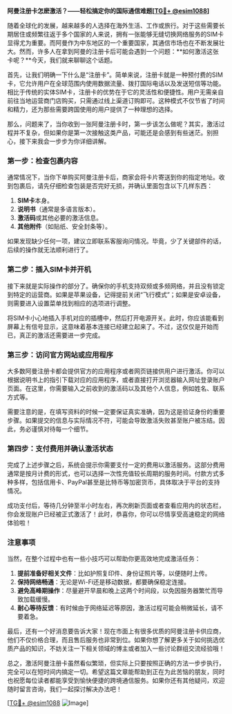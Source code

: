 **阿曼注册卡怎麽激活？——轻松搞定你的国际通信难题[[TG💪+ @esim1088](https://t.me/s/esim1088)]**

随着全球化的发展，越来越多的人选择在海外生活、工作或旅行。对于这些需要长期居住或频繁往返于多个国家的人来说，拥有一张能够无缝切换网络服务的SIM卡显得尤为重要。而阿曼作为中东地区的一个重要国家，其通信市场也在不断发展壮大。然而，许多人在拿到阿曼的注册卡后可能会遇到一个问题：**如何激活这张卡呢？**今天，我们就来聊聊这个话题。

首先，让我们明确一下什么是“注册卡”。简单来说，注册卡就是一种预付费的SIM卡，它允许用户在全球范围内使用数据流量、拨打国际电话以及发送短信等功能。相比于传统的实体SIM卡，注册卡的优势在于它的灵活性和便捷性。用户无需亲自前往当地运营商门店购买，只需通过线上渠道订购即可。这种模式不仅节省了时间和精力，还为那些需要跨国使用的用户提供了一种理想的选择。

那么，问题来了，当你收到一张阿曼注册卡时，第一步该怎么做呢？其实，激活过程并不复杂，但如果你是第一次接触这类产品，可能还是会感到有些迷茫。别担心，接下来我会一步步为你详细讲解。

### 第一步：检查包裹内容

通常情况下，当你下单购买阿曼注册卡后，商家会将卡片寄送到你的指定地址。收到包裹后，请先仔细检查包装是否完好无损，并确认里面包含以下几样东西：

1. **SIM卡**本身。
2. **说明书**（通常是多语言版本）。
3. **激活码**或其他必要的激活信息。
4. **其他附件**（如贴纸、安全封条等）。

如果发现缺少任何一项，建议立即联系客服询问情况。毕竟，少了关键部件的话，后续的操作就无法顺利进行了。

### 第二步：插入SIM卡并开机

接下来就是实际操作的部分了。确保你的手机支持双频或多频网络，并且没有锁定到特定的运营商。如果是苹果设备，记得提前关闭“飞行模式”；如果是安卓设备，则需要进入设置菜单找到相应的选项进行调整。

将SIM卡小心地插入手机对应的插槽中，然后打开电源开关。此时，你应该能看到屏幕上有信号显示，这意味着基本连接已经建立起来了。不过，这仅仅是开始而已，真正的激活还需要进一步完成。

### 第三步：访问官方网站或应用程序

大多数阿曼注册卡都会提供官方的应用程序或者网页链接供用户进行激活。你可以根据说明书上的指引下载对应的应用程序，或者直接打开浏览器输入网址登录账户页面。在这里，你需要输入之前收到的激活码以及其他个人信息，例如姓名、联系方式等。

需要注意的是，在填写资料的时候一定要保证真实准确，因为这是验证身份的重要步骤。如果提交的信息与实际情况不符，可能会导致激活失败甚至账户被冻结。因此，务必谨慎对待每一个细节。

### 第四步：支付费用并确认激活状态

完成了上述步骤之后，系统会提示你需要支付一定的费用以激活服务。这部分费用通常是按月计费的形式，也可以选择一次性充值较长周期的服务时间。付款方式多种多样，包括信用卡、PayPal甚至是比特币等加密货币，具体取决于平台的支持情况。

成功支付后，等待几分钟至半小时左右，再次刷新页面或者查看应用内的状态栏，你会发现账户已经被正式激活了！此时，恭喜你，你可以尽情享受高速稳定的网络体验啦！

### 注意事项

当然，在整个过程中也有一些小技巧可以帮助你更高效地完成激活任务：

1. **提前准备好相关文件**：比如护照复印件、身份证照片等，以便随时上传。
2. **保持网络畅通**：无论是Wi-Fi还是移动数据，都要确保稳定连接。
3. **避免高峰期操作**：尽量避开早晨和晚上这两个时间段，以免因服务器繁忙而导致加载缓慢。
4. **耐心等待反馈**：有时候由于网络延迟等原因，激活过程可能会稍微延长，请不要着急。

最后，还有一个好消息要告诉大家！现在市面上有很多优质的阿曼注册卡供应商，他们不仅价格合理，而且售后服务也非常到位。如果你想了解更多关于如何挑选优质产品的知识，不妨关注一下相关领域的博主或者加入一些讨论群组交流经验哦！

总之，激活阿曼注册卡虽然看似繁琐，但实际上只要按照正确的方法一步步执行，完全可以在短时间内搞定一切。希望这篇文章能帮助到正在为此苦恼的朋友，同时也祝愿每位读者都能享受到愉快便捷的跨境通信服务。如果你还有其他疑问，欢迎随时留言咨询，我们一起探讨解决办法吧！

[[TG💪+ @esim1088](https://t.me/s/esim1088) ![Image](https://i.postimg.cc/4NQfJmqS/Snipaste-2025-05-13-00-14-12.png)]